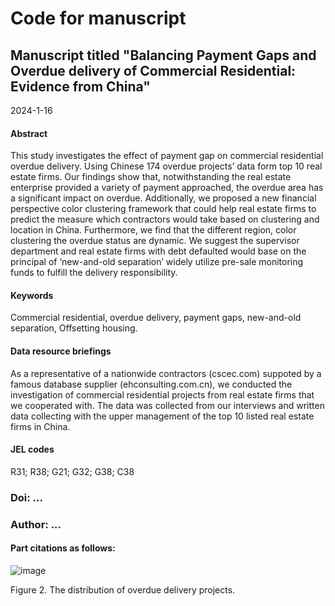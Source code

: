# Code for manuscript 
## Manuscript titled "Balancing Payment Gaps and Overdue delivery of Commercial Residential: Evidence from China"
2024-1-16
#### Abstract
This study investigates the effect of payment gap on commercial residential overdue delivery. Using Chinese 174 overdue projects’ data form top 10 real estate firms.
Our findings show that, notwithstanding the real estate enterprise provided a variety of payment approached, the overdue area has a significant impact on overdue. Additionally, we proposed a new financial perspective color clustering framework that could help real estate firms to predict the measure which contractors would take based on clustering and location in China. Furthermore, we find that the different region, color clustering the overdue status are dynamic. We suggest the supervisor department and real estate firms with debt defaulted would base on the principal of ‘new-and-old separation’ widely utilize pre-sale monitoring funds to fulfill the delivery responsibility.

#### Keywords
Commercial residential, overdue delivery, payment gaps, new-and-old separation, Offsetting housing.

####  Data resource briefings
As a representative of a nationwide contractors (cscec.com) suppoted by a famous database supplier (ehconsulting.com.cn), we conducted the investigation of commercial residential projects from real estate firms that we cooperated with. The data was collected from our interviews and written data collecting with the upper management of the top 10 listed real estate firms in China.


#### JEL codes
R31; R38; G21; G32; G38; C38


### Doi: ...
### Author: ...

#### Part citations as follows:
![image](https://github.com/lymgz/payment_gap/assets/50073088/9b902be0-683d-44aa-9831-b0d19e91fe20)

Figure 2. The distribution of overdue delivery projects.
